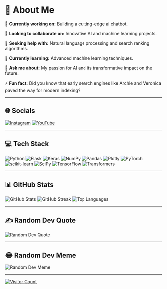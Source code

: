 # 💫 About Me

🔭 **Currently working on:** Building a cutting-edge ai chatbot.

👯 **Looking to collaborate on:** Innovative AI and machine learning projects.

🤝 **Seeking help with:** Natural language processing and search ranking algorithms.

🌱 **Currently learning:** Advanced machine learning techniques.

💬 **Ask me about:** My passion for AI and its transformative impact on the future.

⚡ **Fun fact:** Did you know that early search engines like Archie and Veronica paved the way for modern indexing?

---

## 🌐 Socials

[![Instagram](https://img.shields.io/badge/Instagram-%23E4405F.svg?logo=Instagram&logoColor=white)](https://instagram.com/threatthriver) 
[![YouTube](https://img.shields.io/badge/YouTube-%23FF0000.svg?logo=YouTube&logoColor=white)](https://youtube.com/c/https://www.youtube.com/channel/UCbg8REW5yvtrknPqs1Q7SvQ) 

---

## 💻 Tech Stack

![Python](https://img.shields.io/badge/python-3670A0?style=for-the-badge&logo=python&logoColor=ffdd54) 
![Flask](https://img.shields.io/badge/flask-%23000.svg?style=for-the-badge&logo=flask&logoColor=white) 
![Keras](https://img.shields.io/badge/Keras-%23D00000.svg?style=for-the-badge&logo=Keras&logoColor=white) 
![NumPy](https://img.shields.io/badge/numpy-%23013243.svg?style=for-the-badge&logo=numpy&logoColor=white) 
![Pandas](https://img.shields.io/badge/pandas-%23150458.svg?style=for-the-badge&logo=pandas&logoColor=white) 
![Plotly](https://img.shields.io/badge/Plotly-%233F4F75.svg?style=for-the-badge&logo=plotly&logoColor=white) 
![PyTorch](https://img.shields.io/badge/PyTorch-%23EE4C2C.svg?style=for-the-badge&logo=PyTorch&logoColor=white) 
![scikit-learn](https://img.shields.io/badge/scikit--learn-%23F7931E.svg?style=for-the-badge&logo=scikit-learn&logoColor=white) 
![SciPy](https://img.shields.io/badge/SciPy-%230C55A5.svg?style=for-the-badge&logo=scipy&logoColor=white) 
![TensorFlow](https://img.shields.io/badge/TensorFlow-%23FF6F00.svg?style=for-the-badge&logo=TensorFlow&logoColor=white) 
![Transformers](https://img.shields.io/badge/Transformers-%23000000.svg?style=for-the-badge&logo=transformers&logoColor=white)

---

## 📊 GitHub Stats

![GitHub Stats](https://github-readme-stats.vercel.app/api?username=threatthriver&theme=midnight-purple&hide_border=true&include_all_commits=true&count_private=true)
![GitHub Streak](https://github-readme-streak-stats.herokuapp.com/?user=threatthriver&theme=midnight-purple&hide_border=true)
![Top Languages](https://github-readme-stats.vercel.app/api/top-langs/?username=threatthriver&theme=midnight-purple&hide_border=true&include_all_commits=true&count_private=true&layout=compact)

---

## ✍️ Random Dev Quote

![Random Dev Quote](https://quotes-github-readme.vercel.app/api?type=horizontal&theme=radical)

---

## 😂 Random Dev Meme

![Random Dev Meme](https://random-memer.herokuapp.com/)

---

[![Visitor Count](https://visitcount.itsvg.in/api?id=threatthriver&icon=0&color=0)](https://visitcount.itsvg.in)
